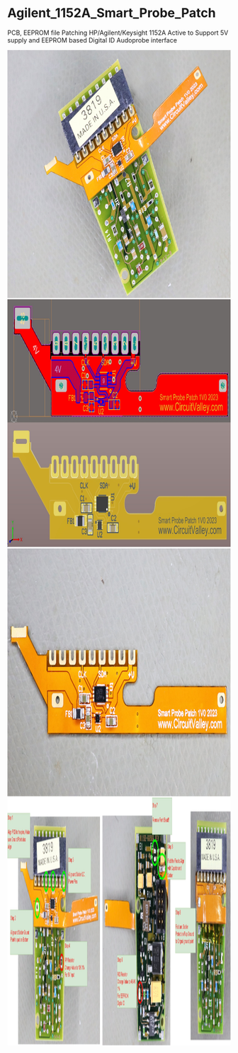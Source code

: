 # Agilent_1152A_Smart_Probe_Patch
PCB, EEPROM file Patching HP/Agilent/Keysight 1152A Active to Support 5V supply and EEPROM based Digital ID Audoprobe interface 


<a href="https://www.circuitvalley.com/2023/05/agilent-keysight-1152a-active-probe-smart-probe-eeprom-.html">
<img src="https://raw.githubusercontent.com/circuitvalley/Agilent_1152A_Smart_Probe_Patch/main/Images/agilent_1152A_active_probe_smart_probe_hack%20(4).JPG" alt="1152A" width="830" height="560">
</a>


<a href="https://www.circuitvalley.com/2023/05/agilent-keysight-1152a-active-probe-smart-probe-eeprom-.html">
<img src="https://github.com/circuitvalley/Agilent_1152A_Smart_Probe_Patch/blob/main/Images/agilent_1152A_active_probe_smart_probe_hack%20(15).jpg" alt="1152A" width="830" height="560">
</a>

<a href="https://www.circuitvalley.com/2023/05/agilent-keysight-1152a-active-probe-smart-probe-eeprom-.html">
<img src="https://github.com/circuitvalley/Agilent_1152A_Smart_Probe_Patch/blob/main/Images/agilent_1152A_active_probe_smart_probe_hack%20(13).JPG" alt="1152A" width="830" height="560">
</a>


<a href="https://www.circuitvalley.com/2023/05/agilent-keysight-1152a-active-probe-smart-probe-eeprom-.html">
<img src="https://github.com/circuitvalley/Agilent_1152A_Smart_Probe_Patch/blob/main/Images/agilent_1152A_active_probe_smart_probe_hack%20(7)..jpg" alt="1152A" width="830" height="560">
</a>

